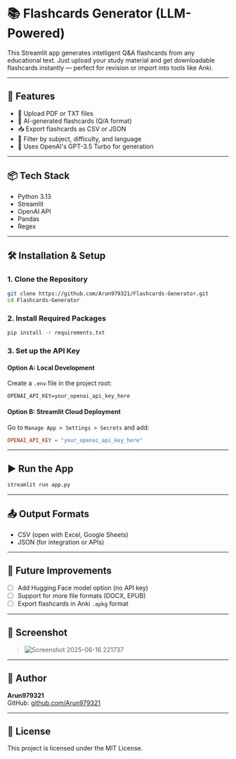 # 📚 Flashcards Generator (LLM-Powered)

This Streamlit app generates intelligent Q&A flashcards from any educational text. Just upload your study material and get downloadable flashcards instantly — perfect for revision or import into tools like Anki.

---

## 🚀 Features

- 📄 Upload PDF or TXT files  
- 🧠 AI-generated flashcards (Q/A format)  
- 📥 Export flashcards as CSV or JSON  
- 🧪 Filter by subject, difficulty, and language  
- 🤖 Uses OpenAI's GPT-3.5 Turbo for generation  

---

## 📦 Tech Stack

- Python 3.13  
- Streamlit  
- OpenAI API  
- Pandas  
- Regex  

---

## 🛠️ Installation & Setup

### 1. Clone the Repository
```bash
git clone https://github.com/Arun979321/Flashcards-Generator.git
cd Flashcards-Generator
```

### 2. Install Required Packages
```bash
pip install -r requirements.txt
```

### 3. Set up the API Key

#### Option A: Local Development
Create a `.env` file in the project root:
```
OPENAI_API_KEY=your_openai_api_key_here
```

#### Option B: Streamlit Cloud Deployment
Go to `Manage App > Settings > Secrets` and add:
```toml
OPENAI_API_KEY = "your_openai_api_key_here"
```

---

## ▶️ Run the App
```bash
streamlit run app.py
```

---

## 📤 Output Formats

- CSV (open with Excel, Google Sheets)  
- JSON (for integration or APIs)  

---

## 🧠 Future Improvements

- [ ] Add Hugging Face model option (no API key)  
- [ ] Support for more file formats (DOCX, EPUB)  
- [ ] Export flashcards in Anki `.apkg` format  

---

## 📸 Screenshot

> ![Screenshot 2025-06-16 221737](https://github.com/user-attachments/assets/b3bc4e9a-8a3a-4652-82e0-7884221678be)


---

## 👤 Author

**Arun979321**  
GitHub: [github.com/Arun979321](https://github.com/Arun979321)

---

## 📄 License

This project is licensed under the MIT License.
